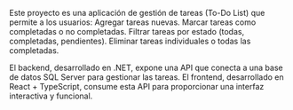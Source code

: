 Este proyecto es una aplicación de gestión de tareas (To-Do List) que permite a los usuarios:
Agregar tareas nuevas.
Marcar tareas como completadas o no completadas.
Filtrar tareas por estado (todas, completadas, pendientes).
Eliminar tareas individuales o todas las completadas.

El backend, desarrollado en .NET, expone una API que conecta a una base de datos SQL Server para gestionar las tareas. El frontend, desarrollado en React + TypeScript, consume esta API para proporcionar una interfaz interactiva y funcional.
